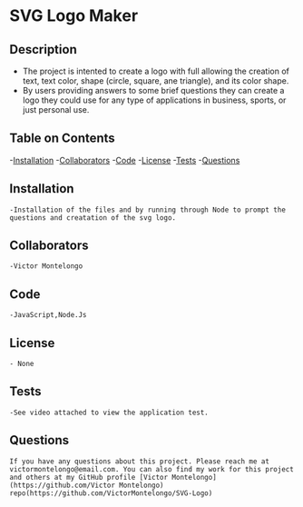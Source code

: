 # SVG Logo Maker
  
  ## Description
  - The project is intented to create a logo with full allowing the creation of text, text color, shape (circle, square, ane triangle), and its color shape.
  - By users providing answers to some brief questions they can create a logo they could use for any type of applications in business, sports, or just personal use.
  
  ## Table on Contents
  
  -[Installation](#installation)
  -[Collaborators](#collaborators)
  -[Code](#code)
  -[License](#license)
  -[Tests](#tests)
  -[Questions](#questions)
  
  ## Installation
    -Installation of the files and by running through Node to prompt the questions and creatation of the svg logo.
   
  ## Collaborators
    -Victor Montelongo
  
  ## Code
    -JavaScript,Node.Js
  
  ## License
    - None
    
  ## Tests
    -See video attached to view the application test.
  

  ## Questions
    If you have any questions about this project. Please reach me at victormontelongo@email.com. You can also find my work for this project and others at my GitHub profile [Victor Montelongo](https://github.com/Victor Montelongo) repo(https://github.com/VictorMontelongo/SVG-Logo)
  
  